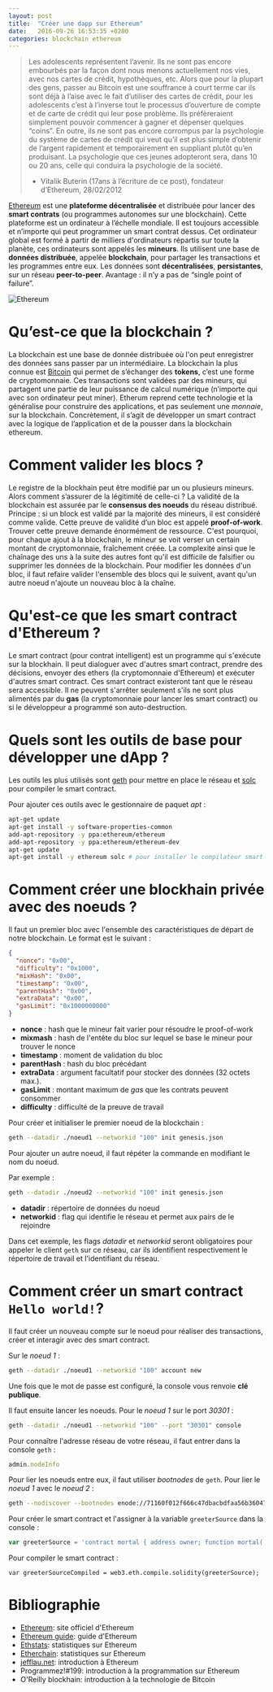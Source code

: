 ```yaml
---
layout: post
title:  "Créer une dapp sur Ethereum"
date:   2016-09-26 16:53:35 +0200
categories: blockchain ethereum
---
```

> Les adolescents représentent l’avenir. Ils ne sont pas encore embourbés par la
façon dont nous menons actuellement nos vies, avec nos cartes de crédit,
hypothèques, etc. Alors que pour la plupart des gens, passer au Bitcoin
est une souffrance à court terme car ils sont déjà à l’aise avec le fait
d’utiliser des cartes de crédit, pour les adolescents c’est à l’inverse tout
le processus d’ouverture de compte et de carte de crédit qui leur pose
problème. Ils préfèreraient simplement pouvoir commencer à gagner et dépenser
quelques “coins”. En outre, ils ne sont pas encore corrompus par la psychologie
du système de cartes de crédit qui veut qu’il est plus simple d’obtenir de
l’argent rapidement et temporairement en suppliant plutôt qu’en produisant. La
psychologie que ces jeunes adopteront sera, dans 10 ou 20 ans, celle qui
conduira la psychologie de la société.
> - Vitalik Buterin (17ans à l’écriture de ce post), fondateur d’Ethereum,
28/02/2012

[Ethereum][Ethereum] est une __plateforme décentralisée__ et distribuée pour
lancer des __smart contrats__ (ou programmes autonomes sur une blockchain). Cette
plateforme est un ordinateur à l’échelle mondiale. Il est toujours accessible et
n’importe qui peut programmer un smart contrat dessus. Cet ordinateur global est
formé à partir de milliers d'ordinateurs répartis sur toute la planète, ces
ordinateurs sont appelés les __mineurs__. Ils utilisent une base de
__données distribuée__, appelée __blockchain__, pour partager les transactions et
les programmes entre eux. Les données sont __décentralisées__, __persistantes__,
sur un réseau __peer-to-peer__. Avantage : il n’y a pas de “single point of failure”.

![Ethereum](http://i.stack.imgur.com/hDDzg.png)

Qu’est-ce que la blockchain ?
=============================

La blockchain est une base de donnée distribuée où l'on peut enregistrer des
données sans passer par un intermédiaire. La blockchain la plus connue est
[Bitcoin][Bitcoin] qui permet de s’échanger des __tokens__, c’est une forme de
cryptomonnaie. Ces transactions sont validées par des mineurs, qui partagent une
partie de leur puissance de calcul numérique (n’importe qui avec son ordinateur
peut miner). Etherum reprend cette technologie et la généralise pour construire
des applications, et pas seulement une *monnaie*, sur la blockchain. Concrètement,
il s’agit de développer un smart contract avec la logique de l’application et
de la pousser dans la blockchain ethereum.

Comment valider les blocs ?
===========================

Le registre de la blockhain peut être modifié par un ou plusieurs mineurs. Alors
comment s’assurer de la légitimité de celle-ci ? La validité de la blockchain
est assurée par le __consensus des noeuds__ du réseau distribué. Principe : si
un block est validé par la majorité des mineurs, il est considéré comme valide.
Cette preuve de validité d’un bloc est appelé __proof-of-work__. Trouver cette
preuve demande énormément de ressource.
C'est pourquoi, pour chaque ajout à la blockchain, le mineur se voit verser un
certain montant de cryptomonnaie, fraîchement créée. La complexité ainsi
que le chaînage des uns à la suite des autres font qu'il est difficile de
falsifier ou supprimer les données de la blockchain. Pour modifier les données
d'un bloc, il faut refaire valider l'ensemble des blocs qui le suivent, avant
qu'un autre noeud n'ajoute un nouveau bloc à la chaîne.

Qu'est-ce que les smart contract d'Ethereum ?
=============================================

Le smart contract (pour contrat intelligent) est un programme qui s'exécute sur
la blockhain. Il peut dialoguer avec d'autres smart contract, prendre des
décisions, envoyer des ethers (la cryptomonnaie d'Ethereum) et exécuter d'autres
smart contract. Ces smart contract existeront tant que le réseau sera
accessible. Il ne peuvent s'arrêter seulement s'ils ne sont plus alimentés par
du __gas__ (la cryptomonnaie pour lancer les smart contract) ou si le
développeur a programmé son auto-destruction.

Quels sont les outils de base pour développer une dApp ?
========================================================

Les outils les plus utilisés sont [geth][geth] pour mettre en place le réseau et
[solc][solc] pour compiler le smart contract.

Pour ajouter ces outils avec le gestionnaire de paquet *apt* :

```bash
apt-get update
apt-get install -y software-properties-common
add-apt-repository -y ppa:ethereum/ethereum
add-apt-repository -y ppa:ethereum/ethereum-dev
apt-get update
apt-get install -y ethereum solc # pour installer le compilateur smart contract
```

Comment créer une blockhain privée avec des noeuds ?
==================================================

Il faut un premier bloc avec l'ensemble des caractéristiques de départ de notre
blockchain.
Le format est le suivant :

```json
{
  "nonce": "0x00",
  "difficulty": "0x1000",
  "mixHash": "0x00",
  "timestamp": "0x00",
  "parentHash": "0x00",
  "extraData": "0x00",
  "gasLimit": "0x1000000000"
}
```

- __nonce__ : hash que le mineur fait varier pour résoudre le proof-of-work
- __mixmash__ : hash de l'entête du bloc sur lequel se base le mineur pour
trouver le nonce
- __timestamp__ : moment de validation du bloc
- __parentHash__ : hash du bloc précédant
- __extraData__ : argument facultatif pour stocker des données
(32 octets max.).
- __gasLimit__ : montant maximum de *gas* que les contrats peuvent consommer
- __difficulty__ : difficulté de la preuve de travail

Pour créer et initialiser le premier noeud de la blockchain :

```bash
geth --datadir ./noeud1 --networkid "100" init genesis.json
```

Pour ajouter un autre noeud, il faut répéter la commande en modifiant le nom du
noeud.

Par exemple :

```bash
geth --datadir ./noeud2 --networkid "100" init genesis.json
```

- __datadir__ : répertoire de données du noeud
- __networkid__ : flag qui identifie le réseau et permet aux pairs de le
rejoindre

Dans cet exemple, les flags *datadir* et *networkid* seront obligatoires pour
appeler le client `geth` sur ce réseau, car ils identifient respectivement le
répertoire de travail et l'identifiant du réseau.

Comment créer un smart contract `Hello world!`?
===============================================

Il faut créer un nouveau compte sur le noeud pour réaliser des transactions,
créer et interagir avec des smart contract.

Sur le *noeud 1* :

```bash
geth --datadir ./noeud1 --networkid "100" account new
```

Une fois que le mot de passe est configuré, la console vous renvoie __clé
publique__.

Il faut ensuite lancer les noeuds.
Pour le *noeud 1* sur le port *30301* :

```bash
geth --datadir ./noeud1 --networkid "100" --port "30301" console
```

Pour connaître l'adresse réseau de votre réseau, il faut entrer dans la console
`geth` :

```javascript
admin.nodeInfo
```

Pour lier les noeuds entre eux, il faut utiliser *bootnodes* de `geth`.
Pour lier le *noeud 1* avec le *noeud 2* :

```bash
geth --nodiscover --bootnodes enode://71160f012f666c47dbacbdfaa56b360478899b139ea57d5d1531eba80638c4786cdd250addfe8e81b4de33c20dcf0637793e8e36e7670ae510ba79dc8b378018@[::]:30301,enode://f4f06833fbc41d39eacbc110e66077ee931e5100c33ebbbcf9b3ccc84ef5aa6832754ed9eef5f70ae380c19e1412f6f04476cfe0ec8d81b6e3694039049e7f3d@[::]:30302
```

Pour créer le smart contract et l'assigner à la variable `greeterSource` dans la
console :

```javascript
var greeterSource = 'contract mortal { address owner; function mortal() { owner = msg.sender; } function kill() { if (msg.sender == owner) suicide(owner); } } contract greeter is mortal { string greeting; function greeter(string _greeting) public { greeting = _greeting; } function greet() constant returns (string) { return greeting; } }';
```

Pour compiler le smart contract :

```
var greeterSourceCompiled = web3.eth.compile.solidity(greeterSource);
```


Bibliographie
=============

- [Ethereum][Ethereum]: site officiel d'Ethereum
- [Ethereum guide][Ethereum-guide]: guide d'Ethereum
- [Ethstats][Ethstats]: statistiques sur Ethereum
- [Etherchain][Etherchain]: statistiques sur Ethereum
- [jefflau.net][jefflau.net]: introduction à Ethereum
- Programmez!#199: introduction à la programmation sur Ethereum
- O'Reilly blockhain: introduction à la technologie de Bitcoin


[Ethereum]: https://www.ethereum.org/
[Ethereum-guide]: https://ethereum.gitbooks.io/frontier-guide/content/index.html
[Bitcoin]: https://bitcoin.org/fr/
[Ethstats]: https://ethstats.net/
[Etherchain]: https://www.etherchain.org/
[jefflau.net]: http://jefflau.net/how-to-start-developing-on-ethereum-for-web-developers/
[geth]: https://github.com/ethereum/go-ethereum
[solc]: https://github.com/ethereum/solc-js
